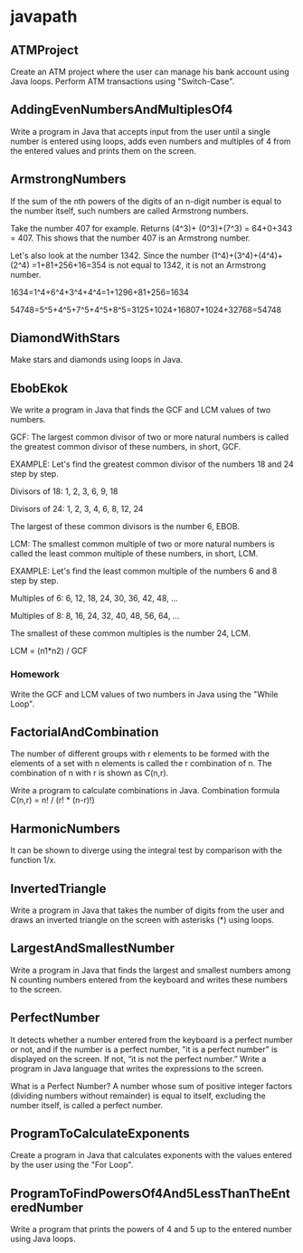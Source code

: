 # javapath

## ATMProject
Create an ATM project where the user can manage his bank account using Java loops. Perform ATM transactions using "Switch-Case".

## AddingEvenNumbersAndMultiplesOf4
Write a program in Java that accepts input from the user until a single number is entered using loops, adds even numbers and multiples of 4 from the entered values and prints them on the screen.

## ArmstrongNumbers
If the sum of the nth powers of the digits of an n-digit number is equal to the number itself, such numbers are called Armstrong numbers.

Take the number 407 for example. Returns (4^3)+ (0^3)+(7^3) = 64+0+343 = 407. This shows that the number 407 is an Armstrong number.

Let's also look at the number 1342. Since the number (1^4)+(3^4)+(4^4)+(2^4) =1+81+256+16=354 is not equal to 1342, it is not an Armstrong number.

1634=1^4+6^4+3^4+4^4=1+1296+81+256=1634

54748=5^5+4^5+7^5+4^5+8^5=3125+1024+16807+1024+32768=54748

## DiamondWithStars
Make stars and diamonds using loops in Java.

## EbobEkok
We write a program in Java that finds the GCF and LCM values of two numbers.

GCF: The largest common divisor of two or more natural numbers is called the greatest common divisor of these numbers, in short, GCF.

EXAMPLE: Let's find the greatest common divisor of the numbers 18 and 24 step by step.

Divisors of 18: 1, 2, 3, 6, 9, 18

Divisors of 24: 1, 2, 3, 4, 6, 8, 12, 24

The largest of these common divisors is the number 6, EBOB.

LCM: The smallest common multiple of two or more natural numbers is called the least common multiple of these numbers, in short, LCM.

EXAMPLE: Let's find the least common multiple of the numbers 6 and 8 step by step.

Multiples of 6: 6, 12, 18, 24, 30, 36, 42, 48, …

Multiples of 8: 8, 16, 24, 32, 40, 48, 56, 64, …

The smallest of these common multiples is the number 24, LCM.

LCM = (n1*n2) / GCF

### Homework
Write the GCF and LCM values of two numbers in Java using the "While Loop".

## FactorialAndCombination
The number of different groups with r elements to be formed with the elements of a set with n elements is called the r combination of n. The combination of n with r is shown as C(n,r).

Write a program to calculate combinations in Java.
Combination formula
C(n,r) = n! / (r! * (n-r)!)

## HarmonicNumbers
It can be shown to diverge using the integral test by comparison with the function 1/x.

## InvertedTriangle
Write a program in Java that takes the number of digits from the user and draws an inverted triangle on the screen with asterisks (*) using loops.

## LargestAndSmallestNumber
Write a program in Java that finds the largest and smallest numbers among N counting numbers entered from the keyboard and writes these numbers to the screen.

## PerfectNumber
It detects whether a number entered from the keyboard is a perfect number or not, and if the number is a perfect number, "it is a perfect number" is displayed on the screen. If not, “it is not the perfect number.” Write a program in Java language that writes the expressions to the screen.

What is a Perfect Number?
A number whose sum of positive integer factors (dividing numbers without remainder) is equal to itself, excluding the number itself, is called a perfect number.

## ProgramToCalculateExponents
Create a program in Java that calculates exponents with the values entered by the user using the "For Loop".

## ProgramToFindPowersOf4And5LessThanTheEnteredNumber
Write a program that prints the powers of 4 and 5 up to the entered number using Java loops.
